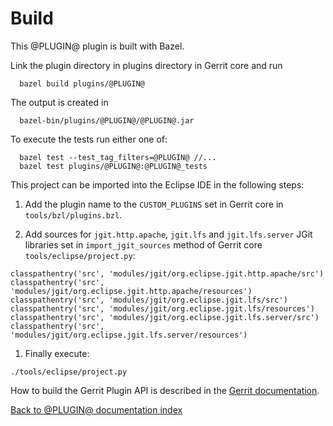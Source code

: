 Build
=====

This @PLUGIN@ plugin is built with Bazel.

Link the plugin directory in plugins directory in Gerrit core and run

```
  bazel build plugins/@PLUGIN@
```

The output is created in

```
  bazel-bin/plugins/@PLUGIN@/@PLUGIN@.jar
```

To execute the tests run either one of:

```
  bazel test --test_tag_filters=@PLUGIN@ //...
  bazel test plugins/@PLUGIN@:@PLUGIN@_tests
```

This project can be imported into the Eclipse IDE in the following steps:
1. Add the plugin name to the `CUSTOM_PLUGINS` set in Gerrit core in
  `tools/bzl/plugins.bzl`.

1. Add sources for `jgit.http.apache`, `jgit.lfs` and `jgit.lfs.server` JGit
  libraries set in `import_jgit_sources` method of Gerrit core
  `tools/eclipse/project.py`:

  ```
  classpathentry('src', 'modules/jgit/org.eclipse.jgit.http.apache/src')
  classpathentry('src', 'modules/jgit/org.eclipse.jgit.http.apache/resources')
  classpathentry('src', 'modules/jgit/org.eclipse.jgit.lfs/src')
  classpathentry('src', 'modules/jgit/org.eclipse.jgit.lfs/resources')
  classpathentry('src', 'modules/jgit/org.eclipse.jgit.lfs.server/src')
  classpathentry('src', 'modules/jgit/org.eclipse.jgit.lfs.server/resources')
  ```

1. Finally execute:

  ```
  ./tools/eclipse/project.py
  ```

How to build the Gerrit Plugin API is described in the [Gerrit
documentation](../../../Documentation/dev-bazel.html#_extension_and_plugin_api_jar_files).

[Back to @PLUGIN@ documentation index][index]

[index]: index.html
